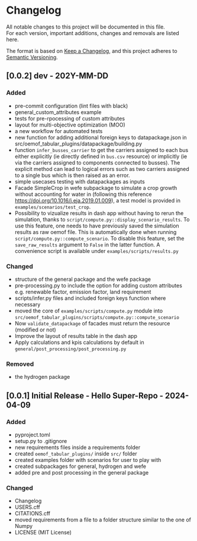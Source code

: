 # Changelog

All notable changes to this project will be documented in this file. <br>
For each version, important additions, changes and removals are listed here.

The format is based on [Keep a Changelog](https://keepachangelog.com/en/1.0.0/),
and this project adheres to [Semantic Versioning](https://semver.org/spec/v2.0.0.html).

## [0.0.2] dev - 202Y-MM-DD
### Added
- pre-commit configuration (lint files with black)
- general_custom_attributes example
- tests for pre-rpocessing of custom attributes
- layout for multi-objective optimization (MOO)
- a new workflow for automated tests
- new function for adding additional foreign keys to datapackage.json in src/oemof_tabular_plugins/datapackage/building.py
- function `infer_busses_carrier` to get the carriers assigned to each bus either explicitly (ie directly defined in `bus.csv` resource) or implicitly (ie via the carriers assigned to components connected to busses). The explicit method can lead to logical errors such as two carriers assigned to a single bus which is then raised as an error.
- simple usecases testing with datapackages as inputs
- Facade SimpleCrop in wefe subpackage to simulate a crop growth without accounting for water in (following this reference https://doi.org/10.1016/j.eja.2019.01.009), a test model is provided in `examples/scenarios/test_crop`.
- Possibility to vizualize results in dash app without having to rerun the simulation, thanks to `script/compute.py::display_scenario_results`. To use this feature, one needs to have previously saved the simulation results as raw oemof file. This is automatically done when running `script/compute.py::compute_scenario`. To disable this feature, set the `save_raw_results` argument to `False` in the latter function. A convenience script is available under `examples/scripts/results.py`

### Changed
- structure of the general package and the wefe package
- pre-processing.py to include the option for adding custom attributes e.g. renewable factor, emission factor, land requirement
- scripts/infer.py files and included foreign keys function where necessary
- moved the core of `examples/scripts/compute.py` module into `src/oemof_tabular_plugins/scripts/compute.py::compute_scenario`
- Now `validate_datapackage` of facades must return the resource (modified or not)
- Improve the layout of results table in the dash app
- Apply calculations and kpis calculations by default in `general/post_processing/post_processing.py`

### Removed
- the hydrogen package

## [0.0.1] Initial Release - Hello Super-Repo - 2024-04-09

### Added
- pyproject.toml
- setup.py to .gitignore
- new requirements files inside a requirements folder
- created `oemof_tabular_plugins/` inside `src/` folder
- created examples folder with scenarios for user to play with
- created subpackages for general, hydrogen and wefe
- added pre and post processing in the general package

### Changed
- Changelog
- USERS.cff
- CITATIONS.cff
- moved requirements from a file to a folder structure similar to the one of Numpy
- LICENSE (MIT License)
